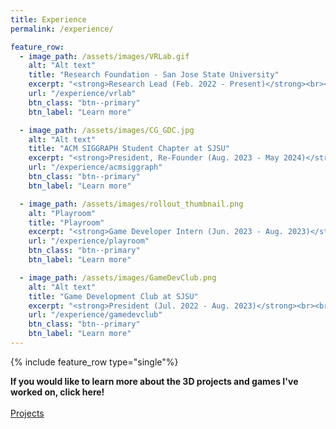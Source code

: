 ```yaml
---
title: Experience
permalink: /experience/

feature_row:
  - image_path: /assets/images/VRLab.gif
    alt: "Alt text"
    title: "Research Foundation - San Jose State University"
    excerpt: "<strong>Research Lead (Feb. 2022 - Present)</strong><br><br>I researched how Virtual Reality can be used to teach STEM concepts to university students by creating and testing a set of comprehensive VR modules with Unity Engine, and found it leads to an average 89% increase in learning. Our research paper is currently submitted and pending publication on the SoftwareX science journal."
    url: "/experience/vrlab"
    btn_class: "btn--primary"
    btn_label: "Learn more"

  - image_path: /assets/images/CG_GDC.jpg
    alt: "Alt text"
    title: "ACM SIGGRAPH Student Chapter at SJSU"
    excerpt: "<strong>President, Re-Founder (Aug. 2023 - May 2024)</strong><br><br>After being defunct for almost 4 years I re-recognized our SIGGRAPH chapter, a.k.a. the 'Computer Graphics Club', where I established guest speaker events with companies like Riot Games and Walt Disney Animation, sponsored 10 club members to attend the Game Developers Conference (GDC), and grew club membership from 0 to now 250+ active members."
    url: "/experience/acmsiggraph"
    btn_class: "btn--primary"
    btn_label: "Learn more"

  - image_path: /assets/images/rollout_thumbnail.png
    alt: "Playroom"
    title: "Playroom"
    excerpt: "<strong>Game Developer Intern (Jun. 2023 - Aug. 2023)</strong><br><br>As a Game Developer Intern at Playroom, I directed and developed a 3D platforming 'party style' multiplayer video game titled 'RollOut', which shipped to thousands of players worldwide."
    url: "/experience/playroom"
    btn_class: "btn--primary"
    btn_label: "Learn more"

  - image_path: /assets/images/GameDevClub.png
    alt: "Alt text"
    title: "Game Development Club at SJSU"
    excerpt: "<strong>President (Jul. 2022 - Aug. 2023)</strong><br><br>Headed management, member recruitment, professional outreach, workshops, tutorials, and event plans. Sponsored 18 members to attend GDC via club fundraising. Mentored 8 game teams, of which 1 released on Steam and all on itch.io."
    url: "/experience/gamedevclub"
    btn_class: "btn--primary"
    btn_label: "Learn more"
---
```


{% include feature_row type="single"%}

<strong>If you would like to learn more about the 3D projects and games I've worked on, click here!</strong><br><br>
<a href="/projects/" class="btn btn--primary">Projects</a>